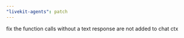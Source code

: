 ```yaml
---
"livekit-agents": patch
---
```


fix the function calls without a text response are not added to chat ctx
